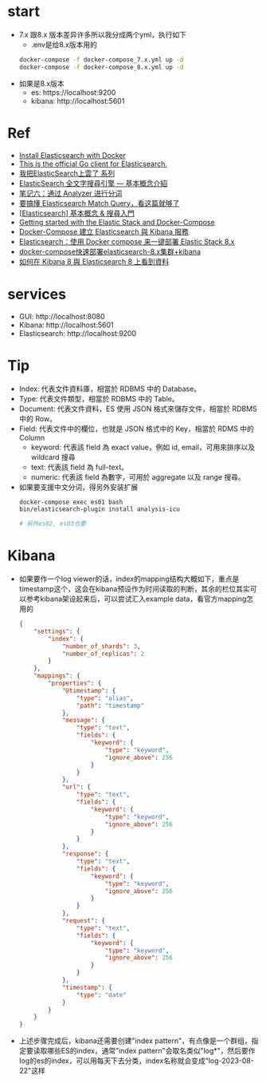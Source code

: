 # start
- 7.x 跟8.x 版本差异许多所以我分成两个yml，执行如下
    - .env是给8.x版本用的
    ```bash
    docker-compose -f docker-compose_7.x.yml up -d
    docker-compose -f docker-compose_8.x.yml up -d
    ```
- 如果是8.x版本
    - es: https://localhost:9200
    - kibana: http://localhost:5601
# Ref
- [Install Elasticsearch with Docker](https://www.elastic.co/guide/en/elasticsearch/reference/7.5/docker.html)
- [This is the official Go client for Elasticsearch.](https://www.elastic.co/guide/en/elasticsearch/client/go-api/current/overview.html)
- [我把ElasticSearch上雲了 系列](https://ithelp.ithome.com.tw/users/20130639/ironman/3747)
- [ElasticSearch 全文字搜尋引擎 — 基本概念介紹](https://medium.com/happy-friday/elasticsearch-%E5%85%A8%E6%96%87%E5%AD%97%E6%90%9C%E5%B0%8B%E5%BC%95%E6%93%8E-%E5%9F%BA%E6%9C%AC%E6%A6%82%E5%BF%B5%E4%BB%8B%E7%B4%B9-f38a0cab9717)
- [笔记六：通过 Analyzer 进行分词](https://learnku.com/articles/35136)
- [要搞懂 Elasticsearch Match Query，看这篇就够了](https://segmentfault.com/a/1190000017110948)
- [[Elasticsearch] 基本概念 & 搜尋入門](https://godleon.github.io/blog/Elasticsearch/Elasticsearch-getting-started/)
- [Getting started with the Elastic Stack and Docker-Compose](https://www.elastic.co/blog/getting-started-with-the-elastic-stack-and-docker-compose)
- [Docker-Compose 建立 Elasticsearch 與 Kibana 服務](https://kevintsengtw.blogspot.com/2018/07/docker-compose-elasticsearch-kibana.html)
- [Elasticsearch：使用 Docker compose 来一键部署 Elastic Stack 8.x](https://juejin.cn/post/7082735047824015397)
- [docker-compose快速部署elasticsearch-8.x集群+kibana](https://blog.csdn.net/boling_cavalry/article/details/125232858)
- [如何在 Kibana 8 與 Elasticsearch 8 上看到資料](https://blog.yowko.com/discover-elasticsearch8-kibana8/)

# services
- GUI: http://localhost:8080
- Kibana: http://localhost:5601
- Elasticsearch: http://localhost:9200
# Tip
- Index: 代表文件資料庫，相當於 RDBMS 中的 Database。
- Type: 代表文件類型，相當於 RDBMS 中的 Table。
- Document: 代表文件資料，ES 使用 JSON 格式來儲存文件，相當於 RDBMS 中的 Row。
- Field: 代表文件中的欄位，也就是 JSON 格式中的 Key，相當於 RDMS 中的 Column
    - keyword: 代表該 field 為 exact value，例如 id, email，可用來排序以及 wildcard 搜尋
    - text: 代表該 field 為 full-text。
    - numeric: 代表該 field 為數字，可用於 aggregate 以及 range 搜尋。
- 如果要支援中文分词，得另外安装扩展
    ```bash
    docker-compose exec es01 bash
    bin/elasticsearch-plugin install analysis-icu

    # 另外es02, es03也要
    ```

# Kibana
- 如果要作一个log viewer的话，index的mapping结构大概如下，重点是timestamp这个，这会在kibana预设作为时间读取的判断，其余的栏位其实可以参考kibana架设起来后，可以尝试汇入example data，看官方mapping怎用的
    ```json
    {
        "settings": {
            "index": {
                "number_of_shards": 3,
                "number_of_replicas": 2
            }
        },
        "mappings": {
            "properties": {
                "@timestamp": {
                    "type": "alias",
                    "path": "timestamp"
                },
                "message": {
                    "type": "text",
                    "fields": {
                        "keyword": {
                            "type": "keyword",
                            "ignore_above": 256
                        }
                    }
                },
                "url": {
                    "type": "text",
                    "fields": {
                        "keyword": {
                            "type": "keyword",
                            "ignore_above": 256
                        }
                    }
                },
                "response": {
                    "type": "text",
                    "fields": {
                        "keyword": {
                            "type": "keyword",
                            "ignore_above": 256
                        }
                    }
                },
                "request": {
                    "type": "text",
                    "fields": {
                        "keyword": {
                            "type": "keyword",
                            "ignore_above": 256
                        }
                    }
                },
                "timestamp": {
                    "type": "date"
                }
            }
        }
    }
    ```
- 上述步骤完成后，kibana还需要创建"index pattern"，有点像是一个群组，指定要读取哪些ES的index，通常"index pattern"会取名类似"log*"，然后要作log的es的index，可以用每天下去分类，index名称就会变成"log-2023-08-22"这样